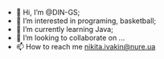 - 👋 Hi, I’m @DIN-GS;
- 👀 I’m interested in programing, basketball;
- 🌱 I’m currently learning Java;
- 💞️ I’m looking to collaborate on ...
- 📫 How to reach me nikita.ivakin@nure.ua

<!---
DIN-GS/DIN-GS is a ✨ special ✨ repository because its `README.md` (this file) appears on your GitHub profile.
You can click the Preview link to take a look at your changes.
--->
